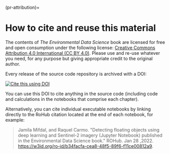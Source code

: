 (pr-attribution)=
# How to cite and reuse this material

The contents of _The Environmental Data Science_ book are licensed for free and open consumption under the following license: [Creative Commons Attribution 4.0 International (CC BY 4.0)](https://creativecommons.org/licenses/by/4.0/). Please use and re-use whatever you need, for any purpose but giving appropriate credit to the original author.

Every release of the source code repository is archived with a DOI:

[![Cite this using DOI](https://zenodo.org/badge/DOI/10.5281/zenodo.5918932.svg)](https://doi.org/10.5281/zenodo.5918932)

You can use this DOI to cite anything in the source code (including code and calculations in the notebooks that comprise each chapter).

Alternatively, you can cite individual executable notebooks by linking directly to the RoHub citation located at the end of each notebook, for example:

> Jamila Mifdal, and Raquel Carmo. "Detecting floating objects using deep learning and Sentinel-2 imagery (Jupyter Notebook) published in the Environmental Data Science book." ROHub. Jan 28 ,2022. https://w3id.org/ro-id/b34facfa-cea8-48f5-89f6-f11ce00812a9.